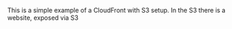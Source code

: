 This is a simple example of a CloudFront with S3 setup.
In the S3 there is a website, exposed via S3
